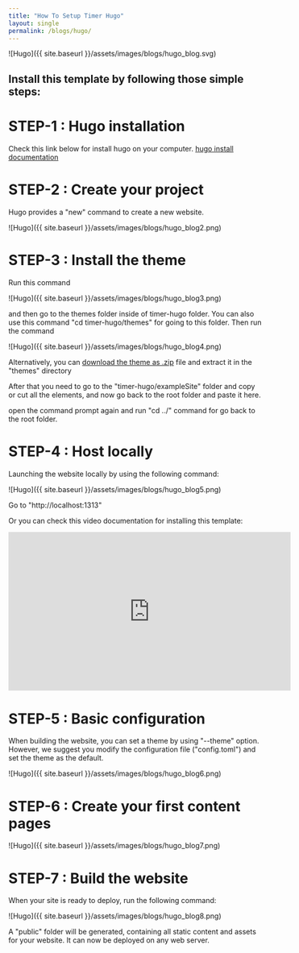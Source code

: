 ```yaml
---
title: "How To Setup Timer Hugo"
layout: single
permalink: /blogs/hugo/
---
```

![Hugo]({{ site.baseurl }}/assets/images/blogs/hugo_blog.svg)
## Install this template by following those simple steps:
# STEP-1 : Hugo installation
Check this link below for install hugo on your computer. [hugo install documentation](https://gohugo.io/getting-started/installing/)

# STEP-2 : Create your project
Hugo provides a "new" command to create a new website.

![Hugo]({{ site.baseurl }}/assets/images/blogs/hugo_blog2.png)

# STEP-3 : Install the theme
Run this command

![Hugo]({{ site.baseurl }}/assets/images/blogs/hugo_blog3.png)

and then go to the themes folder inside of timer-hugo folder. You can also use this command "cd timer-hugo/themes" for going to this folder. Then run the command

![Hugo]({{ site.baseurl }}/assets/images/blogs/hugo_blog4.png)

Alternatively, you can [download the theme as .zip](https://github.com/themefisher/timer-hugo/archive/master.zip) file and extract it in the "themes" directory

After that you need to go to the "timer-hugo/exampleSite" folder and copy or cut all the elements, and now go back to the root folder and paste it here.

open the command prompt again and run "cd ../" command for go back to the root folder.

# STEP-4 : Host locally
Launching the website locally by using the following command:

![Hugo]({{ site.baseurl }}/assets/images/blogs/hugo_blog5.png)

Go to "http://localhost:1313"

Or you can check this video documentation for installing this template:

<iframe width="560" height="315" src="https://www.youtube.com/embed/Ezd_STvPJbA" 
title="YouTube video player" frameborder="0" allowfullscreen></iframe>

# STEP-5 : Basic configuration
When building the website, you can set a theme by using "--theme" option. However, we suggest you modify the configuration file ("config.toml") and set the theme as the default.

![Hugo]({{ site.baseurl }}/assets/images/blogs/hugo_blog6.png)

# STEP-6 : Create your first content pages

![Hugo]({{ site.baseurl }}/assets/images/blogs/hugo_blog7.png)

# STEP-7 : Build the website
When your site is ready to deploy, run the following command:

![Hugo]({{ site.baseurl }}/assets/images/blogs/hugo_blog8.png)

A "public" folder will be generated, containing all static content and assets for your website. It can now be deployed on any web server.
